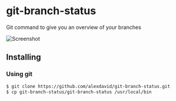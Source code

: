 git-branch-status
=================

Git command to give you an overview of your branches

![Screenshot](https://raw.github.com/alexdavid/git-branch-status/master/docs/screenshot.png)


## Installing
### Using git
```bash
$ git clone https://github.com/alexdavid/git-branch-status.git
$ cp git-branch-status/git-branch-status /usr/local/bin
```
